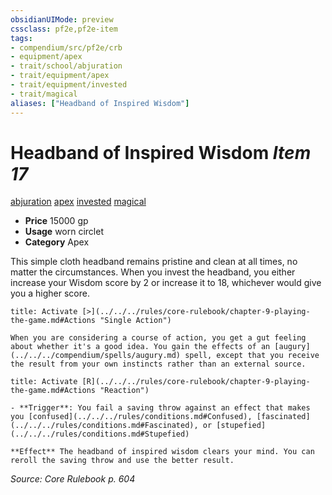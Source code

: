 ```yaml
---
obsidianUIMode: preview
cssclass: pf2e,pf2e-item
tags:
- compendium/src/pf2e/crb
- equipment/apex
- trait/school/abjuration
- trait/equipment/apex
- trait/equipment/invested
- trait/magical
aliases: ["Headband of Inspired Wisdom"]
---
```

# Headband of Inspired Wisdom *Item 17*  
[abjuration](abjuration.md)  [apex](apex.md)  [invested](invested.md)  [magical](magical.md)  

- **Price** 15000 gp
- **Usage** worn circlet
- **Category** Apex

This simple cloth headband remains pristine and clean at all times, no matter the circumstances. When you invest the headband, you either increase your Wisdom score by 2 or increase it to 18, whichever would give you a higher score.

```ad-embed-ability
title: Activate [>](../../../rules/core-rulebook/chapter-9-playing-the-game.md#Actions "Single Action")

When you are considering a course of action, you get a gut feeling about whether it's a good idea. You gain the effects of an [augury](../../../compendium/spells/augury.md) spell, except that you receive the result from your own instincts rather than an external source.
```

```ad-embed-ability
title: Activate [R](../../../rules/core-rulebook/chapter-9-playing-the-game.md#Actions "Reaction")

- **Trigger**: You fail a saving throw against an effect that makes you [confused](../../../rules/conditions.md#Confused), [fascinated](../../../rules/conditions.md#Fascinated), or [stupefied](../../../rules/conditions.md#Stupefied)

**Effect** The headband of inspired wisdom clears your mind. You can reroll the saving throw and use the better result.
```

*Source: Core Rulebook p. 604*
